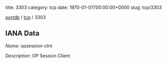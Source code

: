 title: 3303
category: tcp
date: 1970-01-01T00:00:00+0000
slug: tcp/3303

[portdb](/) / [tcp](/category/tcp.html) / 3303


## IANA Data

_Name:_ opsession-clnt

_Description:_ OP Session Client


